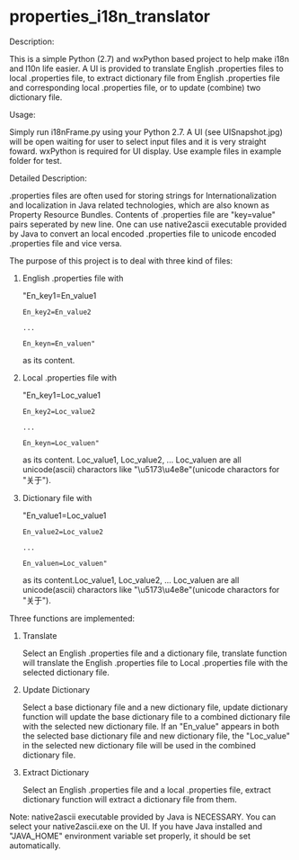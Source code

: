 properties_i18n_translator
==========================

Description:

This is a simple Python (2.7) and wxPython based project to help make i18n and l10n life easier. A UI is provided to translate English .properties files to local .properties file, to extract dictionary file from English .properties file and corresponding local .properties file, or to update (combine) two dictionary file.

Usage:

Simply run i18nFrame.py using your Python 2.7. A UI (see UISnapshot.jpg) will be open waiting for user to select input files and it is very straight foward. wxPython is required for UI display.
Use example files in example folder for test. 

Detailed Description:

.properties files are often used for storing strings for Internationalization and localization in Java related technologies, which are also known as Property Resource Bundles. Contents of .properties file are "key=value" pairs seperated by new line. One can use native2ascii executable provided by Java to convert an local encoded .properties file to unicode encoded .properties file and vice versa. 

The purpose of this project is to deal with three kind of files:

1. English .properties file with 

      "En_key1=En_value1
      
       En_key2=En_value2
       
       ...
       
       En_keyn=En_valuen" 
       
   as its content.
   
2. Local .properties file with 

      "En_key1=Loc_value1
      
       En_key2=Loc_value2
       
       ...
       
       En_keyn=Loc_valuen" 
       
   as its content. Loc_value1, Loc_value2, ... Loc_valuen are all unicode(ascii) charactors like "\u5173\u4e8e"(unicode charactors for "关于").
   
3. Dictionary file with 

      "En_value1=Loc_value1
      
       En_value2=Loc_value2
       
       ...
       
       En_valuen=Loc_valuen"
       
   as its content.Loc_value1, Loc_value2, ... Loc_valuen are all unicode(ascii) charactors like "\u5173\u4e8e"(unicode charactors for "关于").
   
Three functions are implemented:

1. Translate

   Select an English .properties file and a dictionary file, translate function will translate the English .properties file to Local .properties file with the selected dictionary file.
   
2. Update Dictionary

   Select a base dictionary file and a new dictionary file, update dictionary function will update the base dictionary file to a combined dictionary file with the selected new dictionary file. If an "En_value" appears in both the selected base dictionary file and new dictionary file, the "Loc_value" in the selected new dictionary file will be used in the combined dictionary file.
   
3. Extract Dictionary

   Select an English .properties file and a local .properties file, extract dictionary function will extract a dictionary file from them.
   
Note: native2ascii executable provided by Java is NECESSARY. You can select your native2ascii.exe on the UI. If you have Java installed and "JAVA_HOME" environment variable set properly, it should be set automatically.
